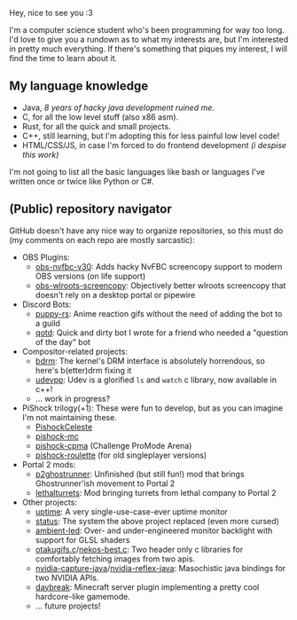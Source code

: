 Hey, nice to see you :3

I'm a computer science student who's been programming for way too long. I'd love to give you a rundown as to what my interests are, but I'm interested in pretty much everything. If there's something that piques my interest, I will find the time to learn about it.

## My language knowledge

- Java, *8 years of hacky java development ruined me.*
- C, for all the low level stuff (also x86 asm).
- Rust, for all the quick and small projects.
- C++, still learning, but I'm adopting this for less painful low level code!
- HTML/CSS/JS, in case I'm forced to do frontend development *(i despise this work)*

I'm not going to list all the basic languages like bash or languages I've written once or twice like Python or C#.

## (Public) repository navigator

GitHub doesn't have any nice way to organize repositories, so this must do (my comments on each repo are mostly sarcastic):

- OBS Plugins:
  - [obs-nvfbc-v30](https://github.com/PancakeTAS/obs-nvfbc-v30): Adds hacky NvFBC screencopy support to modern OBS versions (on life support)
  - [obs-wlroots-screencopy](https://github.com/PancakeTAS/obs-wlroots-screencopy): Objectively better wlroots screencopy that doesn't rely on a desktop portal or pipewire 
- Discord Bots:
  - [puppy-rs](https://github.com/PancakeTAS/puppy-rs): Anime reaction gifs without the need of adding the bot to a guild
  - [qotd](https://github.com/PancakeTAS/qotd): Quick and dirty bot I wrote for a friend who needed a "question of the day" bot
- Compositor-related projects:
  - [bdrm](https://github.com/PancakeTAS/bdrm): The kernel's DRM interface is absolutely horrendous, so here's b(etter)drm fixing it
  - [udevpp](https://github.com/PancakeTAS/udevpp): Udev is a glorified `ls` and `watch` c library, now available in c++!
  - ... work in progress?
- PiShock trilogy(+1): These were fun to develop, but as you can imagine I'm not maintaining these.
  - [PishockCeleste](https://github.com/PancakeTAS/PishockCeleste)
  - [pishock-mc](https://github.com/PancakeTAS/pishock-mc)
  - [pishock-cpma](https://github.com/PancakeTAS/pishock-cpma) (Challenge ProMode Arena)
  - [pishock-roulette](https://github.com/PancakeTAS/pishock-roulette) (for old singleplayer versions)
- Portal 2 mods:
  - [p2ghostrunner](https://github.com/PancakeTAS/p2ghostrunner): Unfinished (but still fun!) mod that brings Ghostrunner'ish movement to Portal 2
  - [lethalturrets](https://github.com/PancakeTAS/lethalturrets): Mod bringing turrets from lethal company to Portal 2
- Other projects:
  - [uptime](https://github.com/PancakeTAS/uptime): A very single-use-case-ever uptime monitor
  - [status](https://github.com/PancakeTAS/status): The system the above project replaced (even more cursed)
  - [ambient-led](https://github.com/PancakeTAS/ambient-led): Over- and under-engineered monitor backlight with support for GLSL shaders
  - [otakugifs.c](https://github.com/PancakeTAS/otakugifs.c)/[nekos-best.c](https://github.com/PancakeTAS/nekos-best.c): Two header only c libraries for comfortably fetching images from two apis.
  - [nvidia-capture-java](https://github.com/PancakeTAS/nvidia-capture-java)/[nvidia-reflex-java](https://github.com/PancakeTAS/nvidia-reflex-java): Masochistic java bindings for two NVIDIA APIs.
  - [daybreak](https://github.com/PancakeTAS/daybreak): Minecraft server plugin implementing a pretty cool hardcore-like gamemode.
  - ... future projects!
